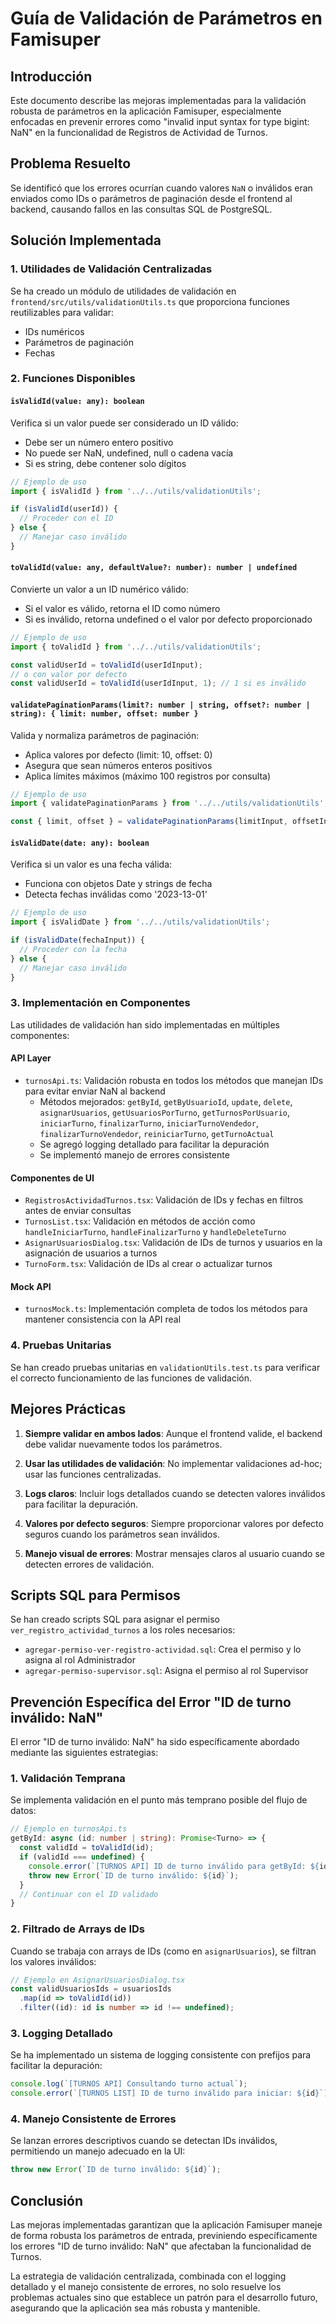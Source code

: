 # Guía de Validación de Parámetros en Famisuper

## Introducción

Este documento describe las mejoras implementadas para la validación robusta de parámetros en la aplicación Famisuper, especialmente enfocadas en prevenir errores como "invalid input syntax for type bigint: NaN" en la funcionalidad de Registros de Actividad de Turnos.

## Problema Resuelto

Se identificó que los errores ocurrían cuando valores `NaN` o inválidos eran enviados como IDs o parámetros de paginación desde el frontend al backend, causando fallos en las consultas SQL de PostgreSQL.

## Solución Implementada

### 1. Utilidades de Validación Centralizadas

Se ha creado un módulo de utilidades de validación en `frontend/src/utils/validationUtils.ts` que proporciona funciones reutilizables para validar:

- IDs numéricos
- Parámetros de paginación
- Fechas

### 2. Funciones Disponibles

#### `isValidId(value: any): boolean`

Verifica si un valor puede ser considerado un ID válido:
- Debe ser un número entero positivo
- No puede ser NaN, undefined, null o cadena vacía
- Si es string, debe contener solo dígitos

```typescript
// Ejemplo de uso
import { isValidId } from '../../utils/validationUtils';

if (isValidId(userId)) {
  // Proceder con el ID
} else {
  // Manejar caso inválido
}
```

#### `toValidId(value: any, defaultValue?: number): number | undefined`

Convierte un valor a un ID numérico válido:
- Si el valor es válido, retorna el ID como número
- Si es inválido, retorna undefined o el valor por defecto proporcionado

```typescript
// Ejemplo de uso
import { toValidId } from '../../utils/validationUtils';

const validUserId = toValidId(userIdInput);
// o con valor por defecto
const validUserId = toValidId(userIdInput, 1); // 1 si es inválido
```

#### `validatePaginationParams(limit?: number | string, offset?: number | string): { limit: number, offset: number }`

Valida y normaliza parámetros de paginación:
- Aplica valores por defecto (limit: 10, offset: 0)
- Asegura que sean números enteros positivos
- Aplica límites máximos (máximo 100 registros por consulta)

```typescript
// Ejemplo de uso
import { validatePaginationParams } from '../../utils/validationUtils';

const { limit, offset } = validatePaginationParams(limitInput, offsetInput);
```

#### `isValidDate(date: any): boolean`

Verifica si un valor es una fecha válida:
- Funciona con objetos Date y strings de fecha
- Detecta fechas inválidas como '2023-13-01'

```typescript
// Ejemplo de uso
import { isValidDate } from '../../utils/validationUtils';

if (isValidDate(fechaInput)) {
  // Proceder con la fecha
} else {
  // Manejar caso inválido
}
```

### 3. Implementación en Componentes

Las utilidades de validación han sido implementadas en múltiples componentes:

#### API Layer
- `turnosApi.ts`: Validación robusta en todos los métodos que manejan IDs para evitar enviar NaN al backend
  - Métodos mejorados: `getById`, `getByUsuarioId`, `update`, `delete`, `asignarUsuarios`, `getUsuariosPorTurno`, `getTurnosPorUsuario`, `iniciarTurno`, `finalizarTurno`, `iniciarTurnoVendedor`, `finalizarTurnoVendedor`, `reiniciarTurno`, `getTurnoActual`
  - Se agregó logging detallado para facilitar la depuración
  - Se implementó manejo de errores consistente

#### Componentes de UI
- `RegistrosActividadTurnos.tsx`: Validación de IDs y fechas en filtros antes de enviar consultas
- `TurnosList.tsx`: Validación en métodos de acción como `handleIniciarTurno`, `handleFinalizarTurno` y `handleDeleteTurno`
- `AsignarUsuariosDialog.tsx`: Validación de IDs de turnos y usuarios en la asignación de usuarios a turnos
- `TurnoForm.tsx`: Validación de IDs al crear o actualizar turnos

#### Mock API
- `turnosMock.ts`: Implementación completa de todos los métodos para mantener consistencia con la API real

### 4. Pruebas Unitarias

Se han creado pruebas unitarias en `validationUtils.test.ts` para verificar el correcto funcionamiento de las funciones de validación.

## Mejores Prácticas

1. **Siempre validar en ambos lados**: Aunque el frontend valide, el backend debe validar nuevamente todos los parámetros.

2. **Usar las utilidades de validación**: No implementar validaciones ad-hoc; usar las funciones centralizadas.

3. **Logs claros**: Incluir logs detallados cuando se detecten valores inválidos para facilitar la depuración.

4. **Valores por defecto seguros**: Siempre proporcionar valores por defecto seguros cuando los parámetros sean inválidos.

5. **Manejo visual de errores**: Mostrar mensajes claros al usuario cuando se detecten errores de validación.

## Scripts SQL para Permisos

Se han creado scripts SQL para asignar el permiso `ver_registro_actividad_turnos` a los roles necesarios:

- `agregar-permiso-ver-registro-actividad.sql`: Crea el permiso y lo asigna al rol Administrador
- `agregar-permiso-supervisor.sql`: Asigna el permiso al rol Supervisor

## Prevención Específica del Error "ID de turno inválido: NaN"

El error "ID de turno inválido: NaN" ha sido específicamente abordado mediante las siguientes estrategias:

### 1. Validación Temprana

Se implementa validación en el punto más temprano posible del flujo de datos:

```typescript
// Ejemplo en turnosApi.ts
getById: async (id: number | string): Promise<Turno> => {
  const validId = toValidId(id);
  if (validId === undefined) {
    console.error(`[TURNOS API] ID de turno inválido para getById: ${id}`);
    throw new Error(`ID de turno inválido: ${id}`);
  }
  // Continuar con el ID validado
}
```

### 2. Filtrado de Arrays de IDs

Cuando se trabaja con arrays de IDs (como en `asignarUsuarios`), se filtran los valores inválidos:

```typescript
// Ejemplo en AsignarUsuariosDialog.tsx
const validUsuariosIds = usuariosIds
  .map(id => toValidId(id))
  .filter((id): id is number => id !== undefined);
```

### 3. Logging Detallado

Se ha implementado un sistema de logging consistente con prefijos para facilitar la depuración:

```typescript
console.log(`[TURNOS API] Consultando turno actual`);
console.error(`[TURNOS LIST] ID de turno inválido para iniciar: ${id}`);
```

### 4. Manejo Consistente de Errores

Se lanzan errores descriptivos cuando se detectan IDs inválidos, permitiendo un manejo adecuado en la UI:

```typescript
throw new Error(`ID de turno inválido: ${id}`);
```

## Conclusión

Las mejoras implementadas garantizan que la aplicación Famisuper maneje de forma robusta los parámetros de entrada, previniendo específicamente los errores "ID de turno inválido: NaN" que afectaban la funcionalidad de Turnos. 

La estrategia de validación centralizada, combinada con el logging detallado y el manejo consistente de errores, no solo resuelve los problemas actuales sino que establece un patrón para el desarrollo futuro, asegurando que la aplicación sea más robusta y mantenible.
